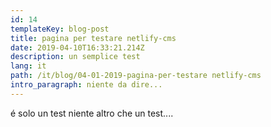 ```yaml
---
id: 14
templateKey: blog-post
title: pagina per testare netlify-cms
date: 2019-04-10T16:33:21.214Z
description: un semplice test
lang: it
path: /it/blog/04-01-2019-pagina-per-testare netlify-cms
intro_paragraph: niente da dire...
---
```

é solo un test niente altro che un test....
